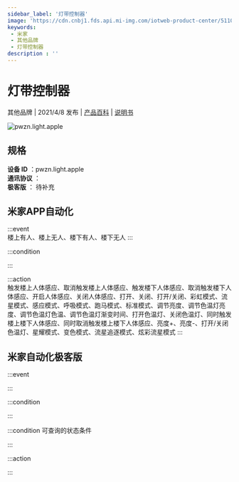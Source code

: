 ```yaml
---
sidebar_label: '灯带控制器'
image: 'https://cdn.cnbj1.fds.api.mi-img.com/iotweb-product-center/5110e684b02221264e6eda06029dd60f_灯带控制器168.png?GalaxyAccessKeyId=AKVGLQWBOVIRQ3XLEW&Expires=9223372036854775807&Signature=PKXDFVCO7LGpNgTKXe26OSywaVs='
keywords: 
 - 米家
 - 其他品牌
 - 灯带控制器
description : ''
---
```

# 灯带控制器

其他品牌 | 2021/4/8 发布 | [产品百科](https://home.mi.com/webapp/content/baike/product/index.html?model=pwzn.light.apple/) | [说明书](https://home.mi.com/views/introduction.html?model=pwzn.light.apple&region=cn)

![pwzn.light.apple](https://cdn.cnbj1.fds.api.mi-img.com/iotweb-product-center/5110e684b02221264e6eda06029dd60f_灯带控制器168.png?GalaxyAccessKeyId=AKVGLQWBOVIRQ3XLEW&Expires=9223372036854775807&Signature=PKXDFVCO7LGpNgTKXe26OSywaVs=)

## 规格  
> 
**设备 ID** ：pwzn.light.apple  
**通讯协议** ：  
**极客版**  ： 待补充 


## 米家APP自动化  

:::event  
楼上有人、楼上无人、楼下有人、楼下无人
:::

:::condition  

:::

:::action   
触发楼上人体感应、取消触发楼上人体感应、触发楼下人体感应、取消触发楼下人体感应、开启人体感应、关闭人体感应、打开、关闭、打开/关闭、彩虹模式、流星模式、感应模式、呼吸模式、跑马模式、标准模式、调节亮度、调节色温灯亮度、调节色温灯色温、调节色温灯渐变时间、打开色温灯、关闭色温灯、同时触发楼上楼下人体感应、同时取消触发楼上楼下人体感应、亮度+、亮度-、打开/关闭色温灯、星耀模式、变色模式、流星追逐模式、炫彩流星模式
:::

## 米家自动化极客版  

:::event  

:::

:::condition  

:::

:::condition 可查询的状态条件  

:::

:::action  

:::

        
